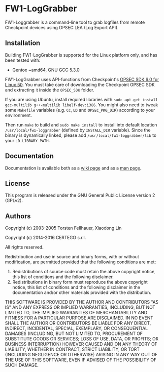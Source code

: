 # FW1-LogGrabber

FW1-Loggrabber is a command-line tool to grab logfiles from remote Checkpoint devices using OPSEC LEA (Log Export API).

## Installation

Building FW1-LogGrabber is supported for the Linux platform only, and has been tested with:
* Gentoo ~amd64, GNU GCC 5.3.0

FW1-LogGrabber uses API-functions from Checkpoint's [OPSEC SDK 6.0 for Linux 50](http://supportcontent.checkpoint.com/file_download?id=48148). You must take care of downloading the Checkpoint OPSEC SDK and extracting it inside the ``OPSEC_SDK`` folder.

If you are using Ubuntu, install required libraries with ``sudo apt-get install gcc-multilib g++-multilib libelf-dev:i386``. You might also need to tweak some ``Makefile`` variables (e.g. ``CC``, ``LD`` and ``OPSEC_PKG_DIR``) according to your environment.

Then run ``make`` to build and ``sudo make install`` to install into default location ``/usr/local/fw1-loggrabber`` (defined by ``INSTALL_DIR`` variable). Since the binary is dynamically linked, please add ``/usr/local/fw1-loggrabber/lib`` to your ``LD_LIBRARY_PATH``.

## Documentation

Documentation is available both as a [wiki page](https://github.com/certego/fw1-loggrabber/wiki/FW1-LOGGRABBER) and as a [man page](https://raw.githubusercontent.com/certego/fw1-loggrabber/master/fw1-loggrabber.1).

## License

This program is released under the GNU General Public License version 2 (GPLv2).

## Authors

Copyright (c) 2003-2005 Torsten Fellhauer, Xiaodong Lin

Copyright (c) 2014-2016 CERTEGO s.r.l.

All rights reserved.

Redistribution and use in source and binary forms, with or without modification, are permitted provided that the following conditions are met:

1. Redistributions of source code must retain the above copyright notice, this list of conditions and the following disclaimer.
2. Redistributions in binary form must reproduce the above copyright notice, this list of conditions and the following disclaimer in the documentation and/or other materials provided with the distribution.

THIS SOFTWARE IS PROVIDED BY THE AUTHOR AND CONTRIBUTORS "AS IS" AND ANY EXPRESS OR IMPLIED WARRANTIES, INCLUDING, BUT NOT LIMITED TO, THE IMPLIED WARRANTIES OF MERCHANTABILITY AND FITNESS FOR A PARTICULAR PURPOSE ARE DISCLAIMED.  IN NO EVENT SHALL THE AUTHOR OR CONTRIBUTORS BE LIABLE FOR ANY DIRECT, INDIRECT, INCIDENTAL, SPECIAL, EXEMPLARY, OR CONSEQUENTIAL DAMAGES (INCLUDING, BUT NOT LIMITED TO, PROCUREMENT OF SUBSTITUTE GOODS OR SERVICES; LOSS OF USE, DATA, OR PROFITS; OR BUSINESS INTERRUPTION) HOWEVER CAUSED AND ON ANY THEORY OF LIABILITY, WHETHER IN CONTRACT, STRICT LIABILITY, OR TORT (INCLUDING NEGLIGENCE OR OTHERWISE) ARISING IN ANY WAY OUT OF THE USE OF THIS SOFTWARE, EVEN IF ADVISED OF THE POSSIBILITY OF SUCH DAMAGE.

